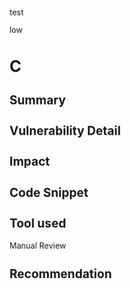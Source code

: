test

low

# C

## Summary

## Vulnerability Detail

## Impact

## Code Snippet

## Tool used

Manual Review

## Recommendation
